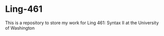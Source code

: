 # Ling-461
This is a repository to store my work for Ling 461: Syntax II at the University of Washington
